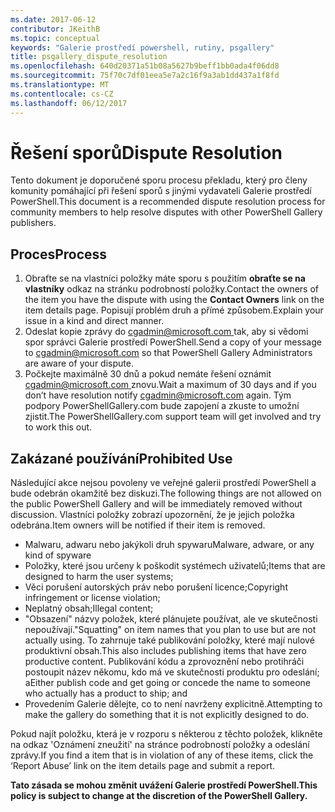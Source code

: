 ```yaml
---
ms.date: 2017-06-12
contributor: JKeithB
ms.topic: conceptual
keywords: "Galerie prostředí powershell, rutiny, psgallery"
title: psgallery_dispute_resolution
ms.openlocfilehash: 640d20371a51b08a5627b9beff1bb0ada4f06dd8
ms.sourcegitcommit: 75f70c7df01eea5e7a2c16f9a3ab1dd437a1f8fd
ms.translationtype: MT
ms.contentlocale: cs-CZ
ms.lasthandoff: 06/12/2017
---
```

# <a name="dispute-resolution"></a><span data-ttu-id="e7765-103">Řešení sporů</span><span class="sxs-lookup"><span data-stu-id="e7765-103">Dispute Resolution</span></span>

<span data-ttu-id="e7765-104">Tento dokument je doporučené sporu procesu překladu, který pro členy komunity pomáhající při řešení sporů s jinými vydavateli Galerie prostředí PowerShell.</span><span class="sxs-lookup"><span data-stu-id="e7765-104">This document is a recommended dispute resolution process for community members to help resolve disputes with other PowerShell Gallery publishers.</span></span>

## <a name="process"></a><span data-ttu-id="e7765-105">Proces</span><span class="sxs-lookup"><span data-stu-id="e7765-105">Process</span></span>

1. <span data-ttu-id="e7765-106">Obraťte se na vlastníci položky máte sporu s použitím **obraťte se na vlastníky** odkaz na stránku podrobností položky.</span><span class="sxs-lookup"><span data-stu-id="e7765-106">Contact the owners of the item you have the dispute with using the **Contact Owners** link on the item details page.</span></span>
<span data-ttu-id="e7765-107">Popisují problém druh a přímé způsobem.</span><span class="sxs-lookup"><span data-stu-id="e7765-107">Explain your issue in a kind and direct manner.</span></span>
2. <span data-ttu-id="e7765-108">Odeslat kopie zprávy do [ cgadmin@microsoft.com ](mailto:cgadmin@microsoft.com) tak, aby si vědomi spor správci Galerie prostředí PowerShell.</span><span class="sxs-lookup"><span data-stu-id="e7765-108">Send a copy of your message to [cgadmin@microsoft.com](mailto:cgadmin@microsoft.com) so that PowerShell Gallery Administrators are aware of your dispute.</span></span>
3. <span data-ttu-id="e7765-109">Počkejte maximálně 30 dnů a pokud nemáte řešení oznámit [ cgadmin@microsoft.com ](mailto:cgadmin@microsoft.com) znovu.</span><span class="sxs-lookup"><span data-stu-id="e7765-109">Wait a maximum of 30 days and if you don’t have resolution notify [cgadmin@microsoft.com](mailto:cgadmin@microsoft.com) again.</span></span>
<span data-ttu-id="e7765-110">Tým podpory PowerShellGallery.com bude zapojení a zkuste to umožní zjistit.</span><span class="sxs-lookup"><span data-stu-id="e7765-110">The PowerShellGallery.com support team will get involved and try to work this out.</span></span>


## <a name="prohibited-use"></a><span data-ttu-id="e7765-111">Zakázané používání</span><span class="sxs-lookup"><span data-stu-id="e7765-111">Prohibited Use</span></span>

<span data-ttu-id="e7765-112">Následující akce nejsou povoleny ve veřejné galerii prostředí PowerShell a bude odebrán okamžitě bez diskuzi.</span><span class="sxs-lookup"><span data-stu-id="e7765-112">The following things are not allowed on the public PowerShell Gallery and will be immediately removed without discussion.</span></span>  <span data-ttu-id="e7765-113">Vlastníci položky zobrazí upozornění, že je jejich položka odebrána.</span><span class="sxs-lookup"><span data-stu-id="e7765-113">Item owners will be notified if their item is removed.</span></span>

- <span data-ttu-id="e7765-114">Malwaru, adwaru nebo jakýkoli druh spywaru</span><span class="sxs-lookup"><span data-stu-id="e7765-114">Malware, adware, or any kind of spyware</span></span>
- <span data-ttu-id="e7765-115">Položky, které jsou určeny k poškodit systémech uživatelů;</span><span class="sxs-lookup"><span data-stu-id="e7765-115">Items that are designed to harm the user systems;</span></span>
- <span data-ttu-id="e7765-116">Věci porušení autorských práv nebo porušení licence;</span><span class="sxs-lookup"><span data-stu-id="e7765-116">Copyright infringement or license violation;</span></span>
- <span data-ttu-id="e7765-117">Neplatný obsah;</span><span class="sxs-lookup"><span data-stu-id="e7765-117">Illegal content;</span></span>
- <span data-ttu-id="e7765-118">"Obsazení" názvy položek, které plánujete používat, ale ve skutečnosti nepoužívají.</span><span class="sxs-lookup"><span data-stu-id="e7765-118">"Squatting" on item names that you plan to use but are not actually using.</span></span> <span data-ttu-id="e7765-119">To zahrnuje také publikování položky, které mají nulové produktivní obsah.</span><span class="sxs-lookup"><span data-stu-id="e7765-119">This also includes publishing items that have zero productive content.</span></span>
<span data-ttu-id="e7765-120">Publikování kódu a zprovoznění nebo protihráči postoupit název někomu, kdo má ve skutečnosti produktu pro odeslání; a</span><span class="sxs-lookup"><span data-stu-id="e7765-120">Either publish code and get going or concede the name to someone who actually has a product to ship; and</span></span>
- <span data-ttu-id="e7765-121">Provedením Galerie dělejte, co to není navrženy explicitně.</span><span class="sxs-lookup"><span data-stu-id="e7765-121">Attempting to make the gallery do something that it is not explicitly designed to do.</span></span>


<span data-ttu-id="e7765-122">Pokud najít položku, která je v rozporu s některou z těchto položek, klikněte na odkaz 'Oznámení zneužití' na stránce podrobností položky a odeslání zprávy.</span><span class="sxs-lookup"><span data-stu-id="e7765-122">If you find a item that is in violation of any of these items, click the ‘Report Abuse’ link on the item details page and submit a report.</span></span>

<span data-ttu-id="e7765-123">**Tato zásada se mohou změnit uvážení Galerie prostředí PowerShell.**</span><span class="sxs-lookup"><span data-stu-id="e7765-123">**This policy is subject to change at the discretion of the PowerShell Gallery.**</span></span>

